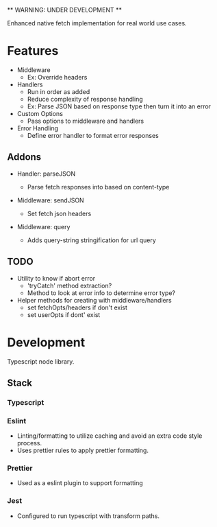 ** WARNING: UNDER DEVELOPMENT **

Enhanced native fetch implementation for real world use cases.

# Features

- Middleware
  - Ex: Override headers
- Handlers
  - Run in order as added
  - Reduce complexity of response handling
  - Ex: Parse JSON based on response type then turn it into an error
- Custom Options
  - Pass options to middleware and handlers
- Error Handling
  - Define error handler to format error responses

## Addons

- Handler: parseJSON
  - Parse fetch responses into based on content-type

- Middleware: sendJSON
  - Set fetch json headers
- Middleware: query
  - Adds query-string stringification for url query

## TODO

- Utility to know if abort error
  - 'tryCatch' method extraction?
  - Method to look at error info to determine error type?
- Helper methods for creating with middleware/handlers
  - set fetchOpts/headers if don't exist
  - set userOpts if dont' exist

# Development

Typescript node library.

## Stack

### Typescript

### Eslint

- Linting/formatting to utilize caching and avoid an extra code style process.
- Uses prettier rules to apply prettier formatting.

### Prettier

- Used as a eslint plugin to support formatting

### Jest

- Configured to run typescript with transform paths.
